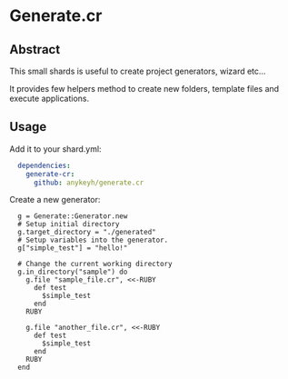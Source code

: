 # Generate.cr

## Abstract

This small shards is useful to create project generators, wizard etc...

It provides few helpers method to create new folders, template files and execute
applications.

## Usage

Add it to your shard.yml:

```yaml
  dependencies:
    generate-cr:
      github: anykeyh/generate.cr
```

Create a new generator:

```crystal
  g = Generate::Generator.new
  # Setup initial directory
  g.target_directory = "./generated"
  # Setup variables into the generator.
  g["simple_test"] = "hello!"

  # Change the current working directory
  g.in_directory("sample") do
    g.file "sample_file.cr", <<-RUBY
      def test
        $simple_test
      end
    RUBY

    g.file "another_file.cr", <<-RUBY
      def test
        $simple_test
      end
    RUBY
  end
```